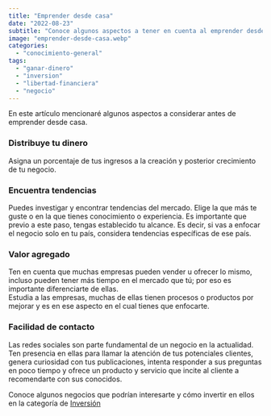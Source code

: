 ```yaml
---
title: "Emprender desde casa"
date: "2022-08-23"
subtitle: "Conoce algunos aspectos a tener en cuenta al emprender desde casa"
image: "emprender-desde-casa.webp"
categories: 
  - "conocimiento-general"
tags: 
  - "ganar-dinero"
  - "inversion"
  - "libertad-financiera"
  - "negocio"
---
```


En este artículo mencionaré algunos aspectos a considerar antes de emprender desde casa.

### Distribuye tu dinero

Asigna un porcentaje de tus ingresos a la creación y posterior crecimiento de tu negocio.

### Encuentra tendencias

Puedes investigar y encontrar tendencias del mercado. Elige la que más te guste o en la que tienes conocimiento o experiencia. Es importante que previo a este paso, tengas establecido tu alcance. Es decir, si vas a enfocar el negocio solo en tu país, considera tendencias específicas de ese país.

### Valor agregado

Ten en cuenta que muchas empresas pueden vender u ofrecer lo mismo, incluso pueden tener más tiempo en el mercado que tú; por eso es importante diferenciarte de ellas.  
Estudia a las empresas, muchas de ellas tienen procesos o productos por mejorar y es en ese aspecto en el cual tienes que enfocarte.

### Facilidad de contacto

Las redes sociales son parte fundamental de un negocio en la actualidad. Ten presencia en ellas para llamar la atención de tus potenciales clientes, genera curiosidad con tus publicaciones, intenta responder a sus preguntas en poco tiempo y ofrece un producto y servicio que incite al cliente a recomendarte con sus conocidos.

Conoce algunos negocios que podrían interesarte y cómo invertir en ellos en la categoría de [Inversión](https://pasionporlasfinanzas.tvalverde.tech/posts/category/inversion/)

